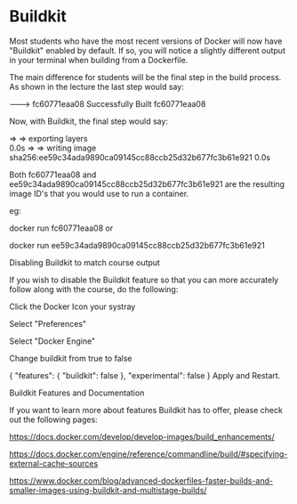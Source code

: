 # Buildkit

Most students who have the most recent versions of Docker will now have "Buildkit" enabled by default. If so, you will notice a slightly different output in your terminal when building from a Dockerfile.

The main difference for students will be the final step in the build process. As shown in the lecture the last step would say:

---> fc60771eaa08
Successfully Built fc60771eaa08
 
Now, with Buildkit, the final step would say:

 => => exporting layers                                                      
0.0s => => writing image sha256:ee59c34ada9890ca09145cc88ccb25d32b677fc3b61e921  0.0s
 
Both fc60771eaa08 and ee59c34ada9890ca09145cc88ccb25d32b677fc3b61e921 are the resulting image ID's that you would use to run a container.

eg:

docker run fc60771eaa08
or

docker run ee59c34ada9890ca09145cc88ccb25d32b677fc3b61e921


Disabling Buildkit to match course output

If you wish to disable the Buildkit feature so that you can more accurately follow along with the course, do the following:

Click the Docker Icon your systray

Select "Preferences"

Select "Docker Engine"

Change buildkit from true to false

{
  "features": {
    "buildkit": false
  },
  "experimental": false
}
Apply and Restart.

Buildkit Features and Documentation

If you want to learn more about features Buildkit has to offer, please check out the following pages:

https://docs.docker.com/develop/develop-images/build_enhancements/

https://docs.docker.com/engine/reference/commandline/build/#specifying-external-cache-sources

https://www.docker.com/blog/advanced-dockerfiles-faster-builds-and-smaller-images-using-buildkit-and-multistage-builds/